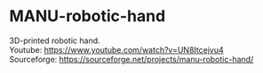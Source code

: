 # MANU-robotic-hand
3D-printed robotic hand.<br>
Youtube: https://www.youtube.com/watch?v=UN8Itcejvu4 <br> 
Sourceforge: https://sourceforge.net/projects/manu-robotic-hand/
